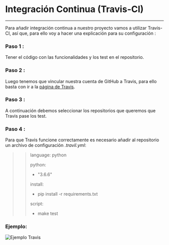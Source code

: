 # Integración Continua (Travis-CI)
---

Para añadir integración continua a nuestro proyecto vamos a utilizar Travis-CI, así que, para ello voy a hacer una explicación para su configuración :

### Paso 1 :
Tener el código con las funcionalidades y los test en el repositorio.

### Paso 2 :
Luego tenemos que vincular nuestra cuenta de GitHub a Travis, para ello basta con ir a la [página de Travis](https://travis-ci.com/).

### Paso 3 :
A continuación debemos seleccionar los repositorios que queremos que Travis pase los test.

### Paso 4 :
Para que Travis funcione correctamente es necesario añadir al repositorio un archivo de configuración *.travil.yml*:
>> language: python
>>
>> python:
>>   - "3.6.6"
>>
>>install:
>>  - pip install -r requirements.txt
>>
>> script:
>>  - make test

### Ejemplo:
![Ejemplo Travis](https://github.com/iMiguel10/Proyecto-IV-Porra-Deportiva-/blob/master/img/Ejemplo-Travis.PNG)
